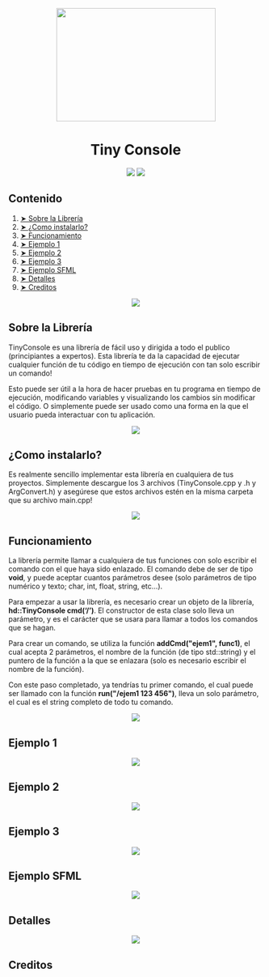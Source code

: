 <p align="center"><img src="https://user-images.githubusercontent.com/47906376/139920435-efc94d20-ab2e-43fc-bf03-c6f92c06efc3.png" width="315" height="224"></p>
<h1 align="center">Tiny Console</h1>
<p align="center">
  <img src="https://img.shields.io/badge/C%2B%2B-17-brightgreen?logo=c%2B%2B">
  <img src="https://img.shields.io/badge/Version-v1.0-blue">
</p>

<h2>Contenido</h2>
<ol>
  <li><a href="#sobre"> ➤ Sobre la Librería</a></li>
  <li><a href="#instalacion"> ➤ ¿Como instalarlo?</a></li>
  <li><a href="#funcionamiento"> ➤ Funcionamiento</a></li>
  <li><a href="#ejemplo1"> ➤ Ejemplo 1</a></li>
  <li><a href="#ejemplo2"> ➤ Ejemplo 2</a></li>
  <li><a href="#ejemplo3"> ➤ Ejemplo 3</a></li>
  <li><a href="#sfml"> ➤ Ejemplo SFML</a></li>
  <li><a href="#detalles"> ➤ Detalles</a></li>
  <li><a href="#creditos"> ➤ Creditos</a></li>
</ol>
<p align="center"><img src="https://pngimage.net/wp-content/uploads/2018/05/blue-line-png.png"></p>
<h2 id="sobre">Sobre la Librería</h2>
<p>TinyConsole es una librería de fácil uso y dirigida a todo el publico (principiantes a expertos). Esta librería te da la capacidad de ejecutar cualquier función de tu código en tiempo de ejecución con tan solo escribir un comando!
  
Esto puede ser útil a la hora de hacer pruebas en tu programa en tiempo de ejecución, modificando variables y visualizando los cambios sin modificar el código. O simplemente puede ser usado como una forma en la que el usuario pueda interactuar con tu aplicación.</p>
<p align="center"><img src="https://pngimage.net/wp-content/uploads/2018/05/blue-line-png.png"></p>
<h2 id="instalacion">¿Como instalarlo?</h2>
<p>Es realmente sencillo implementar esta librería en cualquiera de tus proyectos. Simplemente descargue los 3 archivos (TinyConsole.cpp y .h y ArgConvert.h) y asegúrese que estos archivos estén en la misma carpeta que su archivo main.cpp!</p>
<p align="center"><img src="https://pngimage.net/wp-content/uploads/2018/05/blue-line-png.png"></p>
<h2 id="Funcionamiento">Funcionamiento</h2>
La librería permite llamar a cualquiera de tus funciones con solo escribir el comando con el que haya sido enlazado. El comando debe de ser de tipo <b>void</b>, y puede aceptar cuantos parámetros desee (solo parámetros de tipo numérico y texto; char, int, float, string, etc…).

Para empezar a usar la librería, es necesario crear un objeto de la librería, <b>hd::TinyConsole cmd(‘/’)</b>. El constructor de esta clase solo lleva un parámetro, y es el carácter que se usara para llamar a todos los comandos que se hagan.

Para crear un comando, se utiliza la función <b>addCmd("ejem1", func1)</b>, el cual acepta 2 parámetros, el nombre de la función (de tipo std::string) y el puntero de la función a la que se enlazara (solo es necesario escribir el nombre de la función).

Con este paso completado, ya tendrías tu primer comando, el cual puede ser llamado con la función <b>run("/ejem1 123 456")</b>, lleva un solo parámetro, el cual es el string completo de todo tu comando.

<p align="center"><img src="https://pngimage.net/wp-content/uploads/2018/05/blue-line-png.png"></p>
<h2 id="ejemplo1">Ejemplo 1</h2>
<p align="center"><img src="https://pngimage.net/wp-content/uploads/2018/05/blue-line-png.png"></p>
<h2 id="ejemplo2">Ejemplo 2</h2>
<p align="center"><img src="https://pngimage.net/wp-content/uploads/2018/05/blue-line-png.png"></p>
<h2 id="ejemplo3">Ejemplo 3</h2>
<p align="center"><img src="https://pngimage.net/wp-content/uploads/2018/05/blue-line-png.png"></p>
<h2 id="sfml">Ejemplo SFML</h2>
<p align="center"><img src="https://pngimage.net/wp-content/uploads/2018/05/blue-line-png.png"></p>
<h2 id="detalles">Detalles</h2>
<p align="center"><img src="https://pngimage.net/wp-content/uploads/2018/05/blue-line-png.png"></p>
<h2 id="creditos">Creditos</h2>
